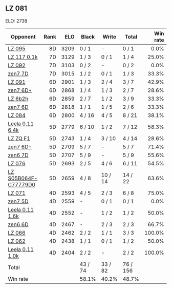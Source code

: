## LZ 081 ##

ELO: 2738

Opponent | Rank | ELO | Black | Write | Total | Win rate
---------|-----:|----:|-------|-------|-------|-------:
[LZ 095](LZ%20095.md) | 8D | 3209 | 0 / 1 | - | 0 / 1 | 0.0%
[LZ 117 0.1k](LZ%20117%200.1k.md) | 7D | 3129 | 1 / 3 | 0 / 1 | 1 / 4 | 25.0%
[LZ 092](LZ%20092.md) | 7D | 3103 | 0 / 2 | - | 0 / 2 | 0.0%
[zen7 7D](zen7%207D.md) | 7D | 3015 | 1 / 2 | 0 / 1 | 1 / 3 | 33.3%
[LZ 091](LZ%20091.md) | 6D | 2901 | 1 / 3 | 2 / 4 | 3 / 7 | 42.9%
[zen7 6D+](zen7%206D+.md) | 6D | 2868 | 1 / 4 | 1 / 3 | 2 / 7 | 28.6%
[LZ 6b2h](LZ%206b2h.md) | 6D | 2859 | 2 / 7 | 1 / 2 | 3 / 9 | 33.3%
[zen7 6D](zen7%206D.md) | 6D | 2818 | 1 / 1 | 1 / 5 | 2 / 6 | 33.3%
[LZ 084](LZ%20084.md) | 6D | 2800 | 4 / 16 | 4 / 5 | 8 / 21 | 38.1%
[Leela 0.11 6.4k](Leela%200.11%206.4k.md) | 5D | 2779 | 6 / 10 | 1 / 2 | 7 / 12 | 58.3%
[LZ ZQ F1](LZ%20ZQ%20F1.md) | 5D | 2743 | 1 / 4 | 3 / 10 | 4 / 14 | 28.6%
[zen7 6D-](zen7%206D-.md) | 5D | 2709 | 5 / 7 | - | 5 / 7 | 71.4%
[zen6 7D](zen6%207D.md) | 5D | 2707 | 5 / 9 | - | 5 / 9 | 55.6%
[LZ 076](LZ%20076.md) | 5D | 2693 | 2 / 5 | 4 / 6 | 6 / 11 | 54.5%
[LZ S05B064F-C77779D0](LZ%20S05B064F-C77779D0.md) | 5D | 2659 | 4 / 8 | 10 / 14 | 14 / 22 | 63.6%
[LZ 071](LZ%20071.md) | 4D | 2593 | 4 / 5 | 2 / 3 | 6 / 8 | 75.0%
[zen7 5D](zen7%205D.md) | 4D | 2559 | - | 0 / 1 | 0 / 1 | 0.0%
[Leela 0.11 1.6k](Leela%200.11%201.6k.md) | 4D | 2552 | - | 1 / 2 | 1 / 2 | 50.0%
[zen6 6D](zen6%206D.md) | 4D | 2467 | - | 2 / 3 | 2 / 3 | 66.7%
[LZ 066](LZ%20066.md) | 4D | 2462 | 2 / 2 | 1 / 1 | 3 / 3 | 100.0%
[LZ 062](LZ%20062.md) | 4D | 2438 | 1 / 1 | 0 / 1 | 1 / 2 | 50.0%
[Leela 0.11 1.0k](Leela%200.11%201.0k.md) | 4D | 2404 | 2 / 2 | - | 2 / 2 | 100.0%
Total | | | 43 / 74 | 33 / 82 | 76 / 156 | 
Win rate| | | 58.1% | 40.2% | 48.7% | 
